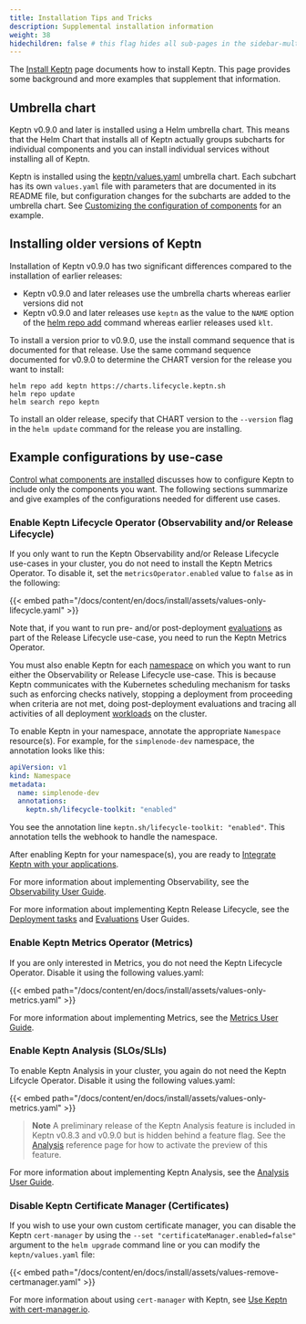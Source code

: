 ```yaml
---
title: Installation Tips and Tricks
description: Supplemental installation information
weight: 38
hidechildren: false # this flag hides all sub-pages in the sidebar-multicard.html
--- 
```


The
[Install Keptn](install.md)
page documents how to install Keptn.
This page provides some background and more examples
that supplement that information.

## Umbrella chart

Keptn v0.9.0 and later is installed using a Helm umbrella chart.
This means that the Helm Chart that installs all of Keptn
actually groups subcharts for individual components
and you can install individual services
without installing all of Keptn.

Keptn is installed using the
[keptn/values.yaml](https://github.com/keptn/lifecycle-toolkit-charts/blob/main/charts/keptn/values.yaml)
umbrella chart.
Each subchart has its own `values.yaml` file
with parameters that are documented in its README file,
but configuration changes for the subcharts are added to the umbrella chart.
See
[Customizing the configuration of components](install.md/#customizing-the-configuration-of-components)
for an example.

## Installing older versions of Keptn

Installation of Keptn v0.9.0 has two significant differences
compared to the installation of earlier releases:

* Keptn v0.9.0 and later releases use
  the umbrella charts whereas earlier versions did not
* Keptn v0.9.0 and later releases use
  `keptn` as the value to the `NAME` option of the
  [helm repo add](https://helm.sh/docs/helm/helm_repo_add/)
  command whereas earlier releases used `klt`.

To install a version prior to v0.9.0,
use the install command sequence that is documented for that release.
Use the same command sequence documented for v0.9.0
to determine the CHART version for the release you want to install:
  
```shell
helm repo add keptn https://charts.lifecycle.keptn.sh
helm repo update
helm search repo keptn
```

To install an older release,
specify that CHART version to the `--version` flag
in the `helm update` command for the release you are installing.

## Example configurations by use-case

[Control what components are installed](install.md/#customizing-the-configuration-of-components)
discusses how to configure Keptn to include only the components you want.
The following sections summarize and give examples
of the configurations needed for different use cases.

### Enable Keptn Lifecycle Operator (Observability and/or Release Lifecycle)

If you only want to run the Keptn Observability
and/or Release Lifecycle use-cases in your cluster,
you do not need to install the Keptn Metrics Operator.
To disable it, set the `metricsOperator.enabled` value
to `false` as in the following:

{{< embed path="/docs/content/en/docs/install/assets/values-only-lifecycle.yaml" >}}

Note that, if you want to run pre- and/or post-deployment
[evaluations](../implementing/evaluations.md)
as part of the Release Lifecycle use-case,
you need to run the Keptn Metrics Operator.

You must also enable Keptn for each
[namespace](https://kubernetes.io/docs/concepts/overview/working-with-objects/namespaces/)
on which you want to run either
the Observability or Release Lifecycle use-case.
This is because Keptn communicates with the Kubernetes scheduling mechanism
for tasks such as enforcing checks natively,
stopping a deployment from proceeding when criteria are not met,
doing post-deployment evaluations
and tracing all activities of all deployment
[workloads](https://kubernetes.io/docs/concepts/workloads/)
on the cluster.

To enable Keptn in your namespace,
annotate the appropriate `Namespace` resource(s).
For example, for the `simplenode-dev` namespace,
the annotation looks like this:

```yaml
apiVersion: v1
kind: Namespace
metadata:
  name: simplenode-dev
  annotations:
    keptn.sh/lifecycle-toolkit: "enabled"
```

You see the annotation line `keptn.sh/lifecycle-toolkit: "enabled"`.
This annotation tells the webhook to handle the namespace.

After enabling Keptn for your namespace(s),
you are ready to
[Integrate Keptn with your applications](../implementing/integrate.md).

For more information about implementing Observability, see the
[Observability User Guide](../implementing/otel.md).

For more information about implementing Keptn Release Lifecycle, see the
[Deployment tasks](../implementing/tasks.md)
and
[Evaluations](../implementing/evaluations.md)
User Guides.

### Enable Keptn Metrics Operator (Metrics)

If you are only interested in Metrics,
you do not need the Keptn Lifecycle Operator.
Disable it using the following values.yaml:

{{< embed path="/docs/content/en/docs/install/assets/values-only-metrics.yaml" >}}

For more information about implementing Metrics, see the
[Metrics User Guide](../implementing/evaluatemetrics.md).

### Enable Keptn Analysis (SLOs/SLIs)

To enable Keptn Analysis in your cluster,
you again do not need the Keptn Lifcycle Operator.
Disable it using the following values.yaml:

{{< embed path="/docs/content/en/docs/install/assets/values-only-metrics.yaml" >}}

> **Note** A preliminary release of the Keptn Analysis feature
  is included in Keptn v0.8.3 and v0.9.0 but is hidden behind a feature flag.
  See the
  [Analysis](../yaml-crd-ref/analysis.md/#differences-between-versions)
  reference page for how to activate the preview of this feature.
>

For more information about implementing Keptn Analysis, see the
[Analysis User Guide](../implementing/slo.md).

### Disable Keptn Certificate Manager (Certificates)

If you wish to use your own custom certificate manager,
you can disable the Keptn `cert-manager` by using the
`--set "certificateManager.enabled=false"` argument
to the `helm upgrade` command line
or you can modify the `keptn/values.yaml` file:

{{< embed path="/docs/content/en/docs/install/assets/values-remove-certmanager.yaml" >}}

For more information about using `cert-manager` with Keptn, see
[Use Keptn with cert-manager.io](../operate/cert-manager.md).
